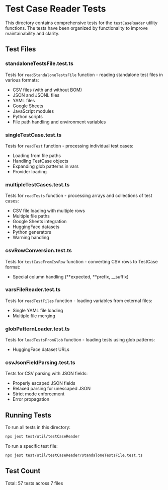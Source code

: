 # Test Case Reader Tests

This directory contains comprehensive tests for the `testCaseReader` utility functions. The tests have been organized by functionality to improve maintainability and clarity.

## Test Files

### standaloneTestsFile.test.ts

Tests for `readStandaloneTestsFile` function - reading standalone test files in various formats:

- CSV files (with and without BOM)
- JSON and JSONL files
- YAML files
- Google Sheets
- JavaScript modules
- Python scripts
- File path handling and environment variables

### singleTestCase.test.ts

Tests for `readTest` function - processing individual test cases:

- Loading from file paths
- Handling TestCase objects
- Expanding glob patterns in vars
- Provider loading

### multipleTestCases.test.ts

Tests for `readTests` function - processing arrays and collections of test cases:

- CSV file loading with multiple rows
- Multiple file paths
- Google Sheets integration
- HuggingFace datasets
- Python generators
- Warning handling

### csvRowConversion.test.ts

Tests for `testCaseFromCsvRow` function - converting CSV rows to TestCase format:

- Special column handling (**expected, **prefix, \_\_suffix)

### varsFileReader.test.ts

Tests for `readTestFiles` function - loading variables from external files:

- Single YAML file loading
- Multiple file merging

### globPatternLoader.test.ts

Tests for `loadTestsFromGlob` function - loading tests using glob patterns:

- HuggingFace dataset URLs

### csvJsonFieldParsing.test.ts

Tests for CSV parsing with JSON fields:

- Properly escaped JSON fields
- Relaxed parsing for unescaped JSON
- Strict mode enforcement
- Error propagation

## Running Tests

To run all tests in this directory:

```bash
npx jest test/util/testCaseReader
```

To run a specific test file:

```bash
npx jest test/util/testCaseReader/standaloneTestsFile.test.ts
```

## Test Count

Total: 57 tests across 7 files
